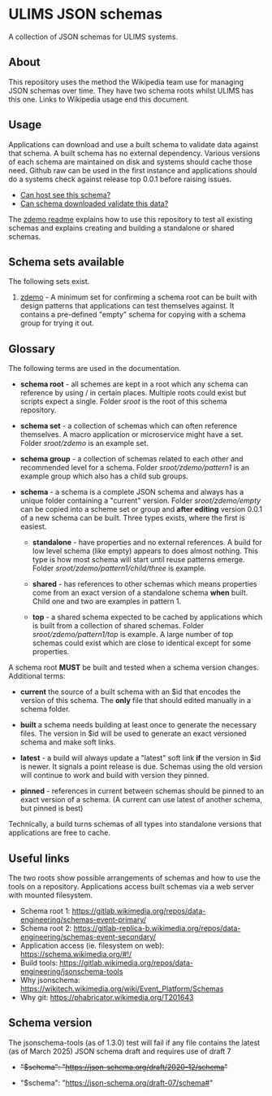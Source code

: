 # ULIMS JSON schemas

A collection of JSON schemas for ULIMS systems.

## About

This repository uses the method the Wikipedia team
use for managing JSON schemas over time. They have
two schema roots whilst ULIMS has this one. Links
to Wikipedia usage end this document.

## Usage

Applications can download and use a built schema to
validate data against that schema. A built schema has no
external dependency. Various versions of each schema
are maintained on disk and systems should cache
those need. Github raw can be used in the first instance
and applications should do a systems check against
release top 0.0.1 before raising issues.

* [Can host see this schema?](sroot/zdemo/pattern1/top/0.0.1.json?raw=1)
* [Can schema downloaded validate this data?](sroot/zdemo/pattern1/top/checkpy.datafile?raw=1)

The [zdemo readme](sroot/zdemo/readme.md) explains how to use
this repository to test all existing schemas and explains
creating and building a standalone or shared schemas. 

## Schema sets available

The following sets exist.

1. [zdemo](sroot/zdemo/readme.md) - A minimum set for
   confirming a schema root can be built with design 
   patterns that applications can test themselves against. It
   contains a pre-defined "empty" schema for copying with a
   schema group for trying it out.

## Glossary

The following terms are used in the documentation.

* **schema root** - all schemes are kept in a root which any
  schema can reference by using / in certain places. Multiple
  roots could exist but scripts expect a single. Folder *sroot*
  is the root of this schema repository. 

* **schema set** - a collection of schemas which can
  often reference themselves. A macro application
  or microservice might have a set. Folder *sroot/zdemo* is
  an example set.

* **schema group** - a collection of schemas related
  to each other and recommended level for a
  schema. Folder *sroot/zdemo/pattern1* is an example group
  which also has a child sub groups.

* **schema** - a schema is a complete JSON schema and always
  has a unique folder containing a "current"
  version. Folder *sroot/zdemo/empty* can be copied
  into a scheme set or group and **after editing**
  version 0.0.1 of a new schema can be built. Three types exists,
  where the first is easiest.

  * **standalone** - have properties and no external references. A
    build for low level schema (like empty) appears to does almost
    nothing. This type is how most schema will start until
    reuse patterns emerge. Folder *sroot/zdemo/pattern1/child/three*
    is example.

  * **shared** - has references to other schemas which means
    properties come from an exact version of a standalone
    schema **when** built. Child one and two are examples
    in pattern 1.

  * **top** - a shared schema expected to be cached by
    applications which is built from a collection of shared
    schemas. Folder *sroot/zdemo/pattern1/top* is example. A
    large number of top schemas could exist which are close
    to identical except for some properties. 

A schema root **MUST** be built and tested when a schema version
changes. Additional terms:

* **current** the source of a built schema with an $id that
  encodes the version of this schema. The **only** file that
  should edited manually in a schema folder.

* **built** a schema needs building at least once to generate
  the necessary files. The version in $id will be used to
  generate an exact versioned schema and make soft links.

* **latest** - a build will always update a "latest"
  soft link **if** the version in $id is newer. It signals
  a point release is due. Schemas using the old version
  will continue to work and build with version they pinned.

* **pinned** - references in current between schemas
should be pinned to an exact version of a schema. (A current
can use latest of another schema, but pinned is best)

Technically, a build turns schemas of all types into
standalone versions that applications are free to cache.

## Useful links

The two roots show possible arrangements of schemas and
how to use the tools on a repository. Applications access
built schemas via a web server with mounted filesystem. 

* Schema root 1: https://gitlab.wikimedia.org/repos/data-engineering/schemas-event-primary/
* Schema root 2: https://gitlab-replica-b.wikimedia.org/repos/data-engineering/schemas-event-secondary/
* Application access (ie. filesystem on web): https://schema.wikimedia.org/#!/
* Build tools: https://gitlab.wikimedia.org/repos/data-engineering/jsonschema-tools
* Why jsonschema: https://wikitech.wikimedia.org/wiki/Event_Platform/Schemas
* Why git: https://phabricator.wikimedia.org/T201643

## Schema version

The jsonschema-tools (as of 1.3.0) test will fail if any file
contains the latest (as of March 2025) JSON schema draft
and requires use of draft 7
 
* ~~"$schema": "https://json-schema.org/draft/2020-12/schema"~~

* "$schema": "https://json-schema.org/draft-07/schema#"